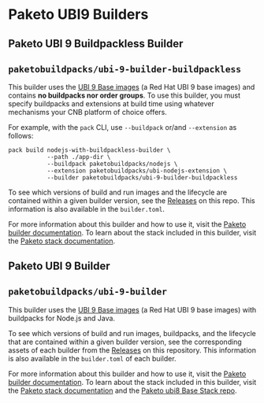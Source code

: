 # Paketo UBI9 Builders

## Paketo UBI 9 Buildpackless Builder

## `paketobuildpacks/ubi-9-builder-buildpackless`

This builder uses the [UBI 9 Base images](https://github.com/paketo-buildpacks/ubi-9-base-images) (a Red Hat UBI 9 base images) and contains **no buildpacks nor order groups**.
To use this builder, you must specify buildpacks and extensions at build time using whatever mechanisms your CNB platform of choice offers.

For example, with the `pack` CLI, use `--buildpack` or/and `--extension` as follows:

```
pack build nodejs-with-buildpackless-builder \
           --path ./app-dir \
           --buildpack paketobuildpacks/nodejs \
           --extension paketobuildpacks/ubi-nodejs-extension \
           --builder paketobuildpacks/ubi-9-builder-buildpackless
```

To see which versions of build and run images and the lifecycle are contained within a given builder version, see the [Releases](https://github.com/paketo-buildpacks/ubi-9-builder/releases) on this repo. This information is also available in the `builder.toml`.

For more information about this builder and how to use it, visit the [Paketo builder documentation](https://paketo.io/docs/builders/).
To learn about the stack included in this builder, visit the [Paketo stack documentation](https://paketo.io/docs/stacks/).


## Paketo UBI 9 Builder

## `paketobuildpacks/ubi-9-builder`

This builder uses the [UBI 9 Base images](https://github.com/paketo-buildpacks/ubi-9-base-images) (a Red Hat UBI 9 base images) with buildpacks for Node.js and Java.

To see which versions of build and run images, buildpacks, and the lifecycle that are contained within a given builder version, see the corresponding assets of each builder from the [Releases](https://github.com/paketo-buildpacks/ubi-9-builder/releases) on this repository. This information is also available in the `builder.toml` of each builder.

For more information about this builder and how to use it, visit the [Paketo builder documentation](https://paketo.io/docs/builders/). To learn about the stack included in this builder, visit the [Paketo stack documentation](https://paketo.io/docs/stacks/) and the [Paketo ubi8 Base Stack repo](https://github.com/paketo-buildpacks/ubi8-base-stack).